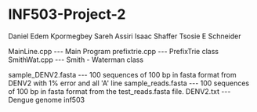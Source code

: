 # INF503-Project-2
Daniel Edem Kpormegbey
Sareh Assiri
Isaac Shaffer
Tsosie E Schneider

MainLine.cpp --- Main Program
prefixtrie.cpp --- PrefixTrie class
SmithWat.cpp  --- Smith - Waterman class

sample_DENV2.fasta --- 100 sequences of 100 bp in fasta format from DENV2 with 1% error and all 'A' line
sample_reads.fasta --- 100 sequences of 100 bp in fasta format from the test_reads.fasta file.
DENV2.txt --- Dengue genome
inf503
